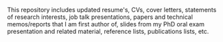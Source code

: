 This repository includes updated resume's, CVs, cover letters, statements of research interests, job talk presentations, papers and
technical memos/reports that I am first author of, slides from my PhD oral exam presentation and related material, reference lists, 
publications lists, etc.